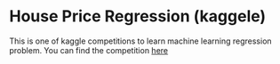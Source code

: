 # House Price Regression (kaggele)

This is one of kaggle competitions to learn machine learning regression problem. You can find the competition [here](https://www.kaggle.com/c/house-prices-advanced-regression-techniques)

